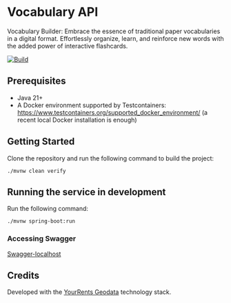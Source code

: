 # Vocabulary API
Vocabulary Builder: Embrace the essence of traditional paper vocabularies in a digital format. Effortlessly organize, learn, and reinforce new words with the added power of interactive flashcards.

[![Build](https://github.com/egch/vocabulary/actions/workflows/maven.yml/badge.svg)](https://github.com/egch/vocabulary/actions/workflows/maven.yml)

## Prerequisites

- Java 21+
- A Docker environment supported by Testcontainers: <https://www.testcontainers.org/supported_docker_environment/> (a recent local Docker installation is enough)

## Getting Started

Clone the repository and run the following command to build the project:

```shell
./mvnw clean verify
```

## Running the service in development

Run the following command:

```shell
./mvnw spring-boot:run
```
### Accessing Swagger
[Swagger-localhost](http://localhost:8080/swagger-ui/index.html#/)

## Credits
Developed with the [YourRents Geodata](https://github.com/your-rents) technology stack.
